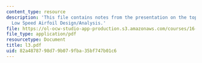 ```yaml
---
content_type: resource
description: 'This file contains notes from the presentation on the topic: XFOIL and
  Low Speed Airfoil Design/Analysis.'
file: https://ol-ocw-studio-app-production.s3.amazonaws.com/courses/16-810-engineering-design-and-rapid-prototyping-january-iap-2005/82a4878798d79b079fba35bf747b01c6_l3.pdf
file_type: application/pdf
resourcetype: Document
title: l3.pdf
uid: 82a48787-98d7-9b07-9fba-35bf747b01c6
---
```

